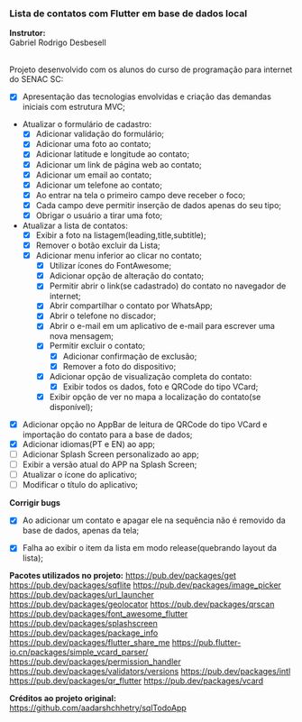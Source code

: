 ### Lista de contatos com Flutter em base de dados local
**Instrutor:**<br />
Gabriel Rodrigo Desbesell <br />
<br />

Projeto desenvolvido com os alunos do curso de programação para internet do SENAC SC:

- [x] Apresentação das tecnologias envolvidas e criação das demandas iniciais com estrutura MVC;
- Atualizar o formulário de cadastro:    
    - [x] Adicionar validação do formulário;
    - [x] Adicionar uma foto ao contato;
    - [x] Adicionar latitude e longitude ao contato;
    - [x] Adicionar um link de página web ao contato;
    - [x] Adicionar um email ao contato;
    - [x] Adicionar um telefone ao contato;
    - [x] Ao entrar na tela o primeiro campo deve receber o foco;
    - [x] Cada campo deve permitir inserção de dados apenas do seu tipo;
    - [x] Obrigar o usuário a tirar uma foto;
- Atualizar a lista de contatos:
    - [x] Exibir a foto na listagem(leading,title,subtitle);
    - [x] Remover o botão excluir da Lista;
    - [x] Adicionar menu inferior ao clicar no contato;               
        - [x] Utilizar ícones do FontAwesome;
        - [x] Adicionar opção de alteração do contato;
        - [x] Permitir abrir o link(se cadastrado) do contato no navegador de internet;
        - [x] Abrir compartilhar o contato por WhatsApp;
        - [x] Abrir o telefone no discador;
        - [x] Abrir o e-mail em um aplicativo de e-mail para escrever uma nova mensagem;
        - [x] Permitir excluir o contato;
            - [x] Adicionar confirmação de exclusão;
            - [x] Remover a foto do dispositivo;
        - [x] Adicionar opção de visualização completa do contato:
            - [x] Exibir todos os dados, foto e QRCode do tipo VCard;
        - [x] Exibir opção de ver no mapa a localização do contato(se disponível);
- [x] Adicionar opção no AppBar de leitura de QRCode do tipo VCard e importação do contato para a base de dados;
- [x] Adicionar idiomas(PT e EN) ao app;
- [ ] Adicionar Splash Screen personalizado ao app;
- [ ] Exibir a versão atual do APP na Splash Screen;
- [ ] Atualizar o ícone do aplicativo;
- [ ] Modificar o título do aplicativo;

**Corrigir bugs**
- [x] Ao adicionar um contato e apagar ele na sequência não é removido da base de dados, apenas da tela;
- [x] Falha ao exibir o item da lista em modo release(quebrando layout da lista);
  

**Pacotes utilizados no projeto:**
https://pub.dev/packages/get
https://pub.dev/packages/sqflite
https://pub.dev/packages/image_picker
https://pub.dev/packages/url_launcher
https://pub.dev/packages/geolocator
https://pub.dev/packages/qrscan
https://pub.dev/packages/font_awesome_flutter
https://pub.dev/packages/splashscreen
https://pub.dev/packages/package_info
https://pub.dev/packages/flutter_share_me
https://pub.flutter-io.cn/packages/simple_vcard_parser/
https://pub.dev/packages/permission_handler
https://pub.dev/packages/validators/versions
https://pub.dev/packages/intl
https://pub.dev/packages/qr_flutter
https://pub.dev/packages/vcard


**Créditos ao projeto original:**
https://github.com/aadarshchhetry/sqlTodoApp
